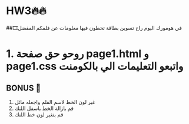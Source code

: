 # HW3🔥🔥
##🎞في هومورك اليوم راح تسوين بطاقة تحطون فيها معلومات عن فلمكم المفضل 
#  1. روحو حق صفحة page1.html و page1.css  واتبعو التعليمات الي بالكومنت 

## BONUS 🧠
1.  غير لون الخط لاسم الفلم  واجعله مائل
2. قم بازالة الخط باسفل اللنك
3. قم بتغير لون خط اللنك
